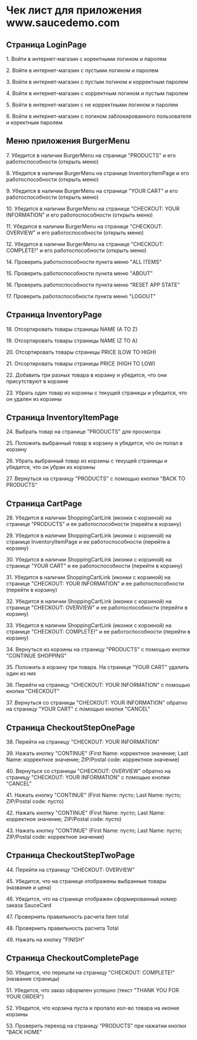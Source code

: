 <html>
  <body>
    <h1>Чек лист для приложения www.saucedemo.com</h1>  
      <h2>Страница LoginPage</h2>
        <p>1. Войти в интернет-магазин с коректными логином и паролем</p>
        <p>2. Войти в интернет-магазин с пустыми логином и паролем</p>
        <p>3. Войти в интернет-магазин с пустым логином и корректным паролем</p>
        <p>4. Войти в интернет-магазин с корректным логином и пустым паролем</p>
        <p>5. Войти в интернет-магазин с не корректными логином и паролем</p>
        <p>6. Войти в интернет-магазин с логином заблокированного пользователя и коректным паролем</p>
      <h2>Меню приложения BurgerMenu</h2>
        <p>7. Убедится в наличии BurgerMenu на странице "PRODUCTS" и его работоспособности (открыть меню)</p>
        <p>8. Убедится в наличии BurgerMenu на странице InventoryItemPage и его работоспособности (открыть меню)</p>
        <p>9. Убедится в наличии BurgerMenu на странице "YOUR CART" и его работоспособности (открыть меню)</p>
        <p>10. Убедится в наличии BurgerMenu на странице "CHECKOUT: YOUR INFORMATION" и его работоспособности (открыть меню)</p>
        <p>11. Убедится в наличии BurgerMenu на странице "CHECKOUT: OVERVIEW" и его работоспособности (открыть меню)</p>
        <p>12. Убедится в наличии BurgerMenu на странице "CHECKOUT: COMPLETE!" и его работоспособности (открыть меню)</p>
        <p>14. Проверить работоспособности пункта меню "ALL ITEMS"</p>
        <p>15. Проверить работоспособности пункта меню "ABOUT"</p>
        <p>16. Проверить работоспособности пункта меню "RESET APP STATE"</p>
        <p>17. Проверить работоспособности пункта меню "LOGOUT"</p>
      <h2>Страница InventoryPage</h2>
        <p>18. Отсортировать товары страницы NAME (A TO Z)</p>
        <p>19. Отсортировать товары страницы NAME (Z TO A)</p>
        <p>20. Отсортировать товары страницы PRICE (LOW TO HIGH)</p>
        <p>21. Отсортировать товары страницы PRICE (HIGH TO LOW)</p>
        <p>22. Добавить три разных товара в корзину и убедится, что они присутствуют в корзине </p>
        <p>23. Убрать один товар из корзины с текущей страницы и убедится, что он удален из корзины </p>
      <h2>Страница InventoryItemPage</h2>
        <p>24. Выбрать товар на странице "PRODUCTS" для просмотра</p>
        <p>25. Положить выбранный товар в корзину и убедится, что он попал в корзину</p>
        <p>26. Убрать выбранный товар из корзины с текущей страницы и убедится, что он убран из корзины</p>
        <p>27. Вернуться на страницу "PRODUCTS" с помощью кнопки "BACK TO PRODUCTS"</p>    
      <h2>Страница CartPage</h2>
        <p>28. Убедится в наличии ShoppingCartLink (иконки с корзиной) на странице "PRODUCTS" и ее работоспособности (перейти в корзину)</p>
        <p>29. Убедится в наличии ShoppingCartLink (иконки с корзиной) на странице InventoryItemPage и ее работоспособности (перейти в корзину)</p>
        <p>30. Убедится в наличии ShoppingCartLink (иконки с корзиной) на странице "YOUR CART" и ее работоспособности (перейти в корзину)</p>
        <p>31. Убедится в наличии ShoppingCartLink (иконки с корзиной) на странице "CHECKOUT: YOUR INFORMATION" и ее работоспособности (перейти в корзину)</p>
        <p>32. Убедится в наличии ShoppingCartLink (иконки с корзиной) на странице "CHECKOUT: OVERVIEW" и ее работоспособности (перейти в корзину)</p>
        <p>33. Убедится в наличии ShoppingCartLink (иконки с корзиной) на странице "CHECKOUT: COMPLETE!" и ее работоспособности (перейти в корзину)</p>
        <p>34. Вернуться из корзины на страницу "PRODUCTS" с помощью кнопки "CONTINUE SHOPPING"</p>
        <p>35. Положить в корзину три товара. На странице "YOUR CART" удалить один из них</p>
        <p>36. Перейти на страницу "CHECKOUT: YOUR INFORMATION" с помощью кнопки "CHECKOUT"</p>
        <p>37. Вернуться со страницы "CHECKOUT: YOUR INFORMATION" обратно на страницу "YOUR CART" с помощью кнопки "CANCEL"</p>
      <h2>Страница CheckoutStepOnePage</h2>
        <p>38. Перейти на страницу "CHECKOUT: YOUR INFORMATION"</p>
        <p>39. Нажать кнопку "CONTINUE" (First Name: корректное значение; Last Name: корректное значение; ZIP/Postal code: корректное значение)</p>
        <p>40. Вернуться со страницы "CHECKOUT: OVERVIEW" обратно на страницу "CHECKOUT: YOUR INFORMATION" с помощью кнопки "CANCEL"</p>
        <p>41. Нажать кнопку "CONTINUE" (First Name: пусто; Last Name: пусто; ZIP/Postal code: пусто)</p>
        <p>42. Нажать кнопку "CONTINUE" (First Name: пусто; Last Name: корректное значение; ZIP/Postal code: пусто)</p>
        <p>43. Нажать кнопку "CONTINUE" (First Name: пусто; Last Name: пусто; ZIP/Postal code: корректное значение)</p>
      <h2>Страница CheckoutStepTwoPage</h2>
        <p>44. Перейти на страницу "CHECKOUT: OVERVIEW"</p>
        <p>45. Убедится, что на странице отображены выбранные товары (название и цена)</p>
        <p>46. Убедится, что на странице отображен сформированный номер заказа SauceCard</p>
        <p>47. Провернить правильность расчета Item total</p>
        <p>48. Провернить правильность расчета Total</p>
        <p>49. Нажать на кнопку "FINISH"</p>
      <h2>Страница CheckoutCompletePage</h2>
        <p>50. Убедится, что перешли на страницу "CHECKOUT: COMPLETE!" (название страницы)</p>
        <p>51. Убедится, что заказ оформлен успешно (текст "THANK YOU FOR YOUR ORDER")</p>
        <p>52. Убедится, что корзина пуста и пропало кол-во товара на иконке корзины</p>
        <p>53. Проверить переход на страницу "PRODUCTS" при нажатии кнопки "BACK HOME"</p>        
  </body>
</html> 
 
 












